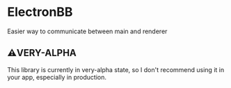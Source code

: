 # ElectronBB

Easier way to communicate between main and renderer

## ⚠️VERY-ALPHA

This library is currently in very-alpha state, so I don't recommend using it in your app, especially in production.
